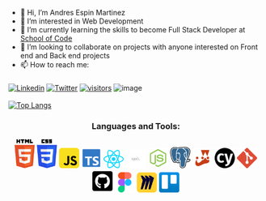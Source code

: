 - 👋 Hi, I’m Andres Espin Martinez
- 👀 I’m interested in Web Development
- 🌱 I’m currently learning the skills to become Full Stack Developer at [School of Code](https://www.schoolofcode.co.uk/)
- 💞️ I’m looking to collaborate on projects with anyone interested on Front end and Back end projects
- 📫 How to reach me:

###
[![Linkedin](https://img.shields.io/badge/-LinkedIn-blue?style=flat&logo=Linkedin&logoColor=white)](https://www.linkedin.com/in/andr%C3%A9s-e-036492108/)
[![Twitter](https://img.shields.io/twitter/follow/andrees3m?label=Twitter&style=social)](https://twitter.com/andrees3m)
[![visitors](https://visitor-badge.laobi.icu/badge?page_id=andres3m.andres3m)](https://github.com/andres3m/)
![image](https://www.codewars.com/users/andres3m/badges/small)
<br>
<br>
[![Top Langs](https://github-readme-stats.vercel.app/api/top-langs/?username=andres3m&layout=compact)](https://github.com/andres3m/github-readme-stats)
<br>

<h3 align="center">Languages and Tools:</h3>
<div style="display: inline_block" align="center">
  <img src="./img/html.svg" width="40">
  <img src="./img/css.svg" width="40">
  <img src="./img/js.svg" width="40">
  <img src="./img/ts.svg" width="40">
  <img src="./img/react.svg" width="40">
  <img src="./img/next.png" width="40">
  <img src="./img/node.svg" width="40">
  <img src="./img/postgresql.svg" width="40">
  <img src="./img/jest.svg" width="40">
  <img src="./img/cypress.svg" width="40">
  <img src="./img/git.svg" width="40">
  <img src="./img/github.svg" width="40">
  <img src="./img/figma.svg" width="40">
  <img src="./img/miro.png" width="40">
  <img src="./img/trello.svg" width="40">
  
 
</div>



<!---
andres3m/andres3m is a ✨ special ✨ repository because its `README.md` (this file) appears on your GitHub profile.
You can click the Preview link to take a look at your changes.
--->
